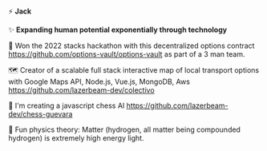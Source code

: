 ⚡ <b>Jack</b> 

✨ <b> Expanding human potential exponentially through technology </b>

  🥇 Won the 2022 stacks hackathon with this decentralized options contract https://github.com/options-vault/options-vault as part of a 3 man team.

  🗺️ Creator of a scalable full stack interactive map of local transport options with Google Maps API, Node.js, Vue.js, MongoDB, Aws https://github.com/lazerbeam-dev/colectivo

  🌾 I'm creating a javascript chess AI https://github.com/lazerbeam-dev/chess-guevara

  🌈 Fun physics theory: Matter (hydrogen, all matter being compounded hydrogen) is extremely high energy light.
